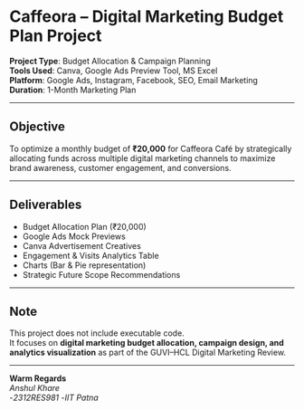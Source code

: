 # Caffeora – Digital Marketing Budget Plan Project  

**Project Type**: Budget Allocation & Campaign Planning  
**Tools Used**: Canva, Google Ads Preview Tool, MS Excel  
**Platform**: Google Ads, Instagram, Facebook, SEO, Email Marketing  
**Duration**: 1-Month Marketing Plan  

---

## Objective  
To optimize a monthly budget of **₹20,000** for Caffeora Café by strategically allocating funds across multiple digital marketing channels to maximize brand awareness, customer engagement, and conversions.  

---

## Deliverables  
- Budget Allocation Plan (₹20,000)  
- Google Ads Mock Previews  
- Canva Advertisement Creatives  
- Engagement & Visits Analytics Table  
- Charts (Bar & Pie representation)  
- Strategic Future Scope Recommendations  

---

## Note  
This project does not include executable code.  
It focuses on **digital marketing budget allocation, campaign design, and analytics visualization** as part of the GUVI–HCL Digital Marketing Review.  

---

**Warm Regards**  
*Anshul Khare*  
-*2312RES981*
-*IIT Patna*
